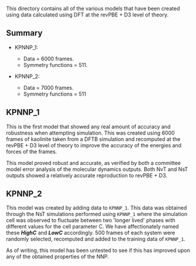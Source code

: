 This directory contains all of the various models that have been created using data calculated using DFT at the revPBE + D3 level of theory. 

## Summary 

- KPNNP_1:
    - Data = 6000 frames.
    - Symmetry functions = 511.

- KPNNP_2:
    - Data = 7000 frames.
    - Symmetry functions = 511

## KPNNP_1 

This is the first model that showed any real amount of accuracy and robustness when attempting simulation. This was created using 6000 frames of kaolinite taken from a DFTB simulation and recomputed at the revPBE + D3 level of theory to improve the accuracy of the energies and forces of the frames.

This model proved robust and accurate, as verified by both a committee model error analysis of the molecular dynamics outputs. Both NvT and NsT outputs showed a relatively accurate reproduction to revPBE + D3.

## KPNNP_2

This model was created by adding data to `KPNNP_1`. This data was obtained through the NsT simulations performed using `KPNNP_1` where the simulation cell was observed to fluctuate between two 'longer lived' phases with different values for the cell parameter C. We have affectionately named these ***HighC*** and ***LowC*** accordingly. 500 frames of each system were randomly selected, recomputed and added to the training data of `KPNNP_1`. 

As of writing, this model has been untested to see if this has improved upon any of the obtained properties of the NNP.
